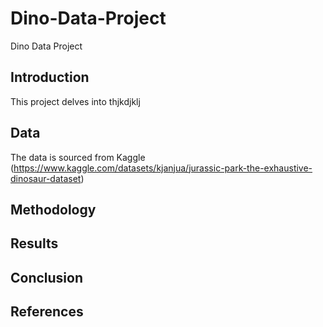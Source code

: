# Dino-Data-Project
Dino Data Project

## Introduction
This project delves into thjkdjklj


## Data
The data is sourced from Kaggle (https://www.kaggle.com/datasets/kjanjua/jurassic-park-the-exhaustive-dinosaur-dataset)


## Methodology

## Results

## Conclusion

## References
